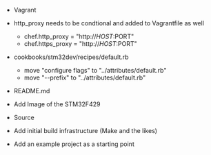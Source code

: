 - Vagrant
 - http_proxy needs to be condtional and added to Vagrantfile as well
   - chef.http_proxy = "http://$HOST:$PORT"
   - chef.https_proxy = "http://$HOST:$PORT"

- cookbooks/stm32dev/recipes/default.rb
  - move "configure flags" to "../attributes/default.rb"
  - move "--prefix" to "../attributes/default.rb"

- README.md
 - Add Image of the STM32F429

- Source
 - Add initial build infrastructure (Make and the likes)
 - Add an example project as a starting point
